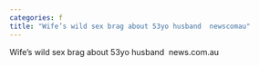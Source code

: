 ```yaml
---
categories: f
title: "Wife’s wild sex brag about 53yo husband  newscomau"
---
```

Wife’s wild sex brag about 53yo husband&nbsp;&nbsp;news.com.au